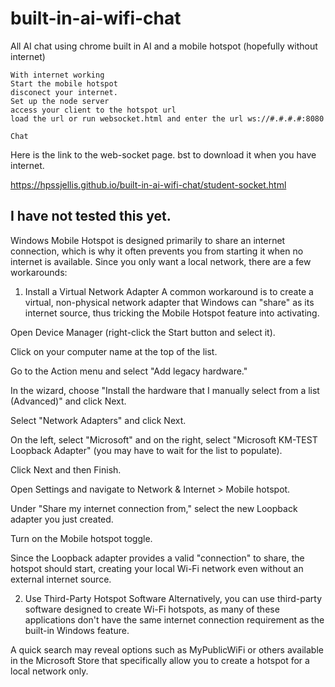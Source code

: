 # built-in-ai-wifi-chat
All AI chat using chrome built in AI and a mobile hotspot (hopefully without internet)

```
With internet working
Start the mobile hotspot
disconect your internet.
Set up the node server
access your client to the hotspot url
load the url or run websocket.html and enter the url ws://#.#.#.#:8080

Chat

```



Here is the link to the web-socket page. bst to download it when you have internet.

https://hpssjellis.github.io/built-in-ai-wifi-chat/student-socket.html




## I have not tested this yet.


Windows Mobile Hotspot is designed primarily to share an internet connection, which is why it often prevents you from starting it when no internet is available. Since you only want a local network, there are a few workarounds:

1. Install a Virtual Network Adapter
A common workaround is to create a virtual, non-physical network adapter that Windows can "share" as its internet source, thus tricking the Mobile Hotspot feature into activating.

Open Device Manager (right-click the Start button and select it).

Click on your computer name at the top of the list.

Go to the Action menu and select "Add legacy hardware."

In the wizard, choose "Install the hardware that I manually select from a list (Advanced)" and click Next.

Select "Network Adapters" and click Next.

On the left, select "Microsoft" and on the right, select "Microsoft KM-TEST Loopback Adapter" (you may have to wait for the list to populate).

Click Next and then Finish.

Open Settings and navigate to Network & Internet > Mobile hotspot.

Under "Share my internet connection from," select the new Loopback adapter you just created.

Turn on the Mobile hotspot toggle.

Since the Loopback adapter provides a valid "connection" to share, the hotspot should start, creating your local Wi-Fi network even without an external internet source.

2. Use Third-Party Hotspot Software
Alternatively, you can use third-party software designed to create Wi-Fi hotspots, as many of these applications don't have the same internet connection requirement as the built-in Windows feature.

A quick search may reveal options such as MyPublicWiFi or others available in the Microsoft Store that specifically allow you to create a hotspot for a local network only.

